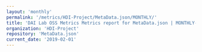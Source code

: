 ```yaml
---
layout: 'monthly'
permalink: '/metrics/HDI-Project/MetaData.json/MONTHLY/'
title: 'DAI Lab OSS Metrics Metrics report for MetaData.json | MONTHLY-REPORT-2019-02-01'
organization: 'HDI-Project'
repository: 'MetaData.json'
current_date: '2019-02-01'
---
```

